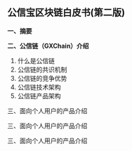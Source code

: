 ## **公信宝区块链白皮书\(第二版\)**

**一、摘要**

**二、公信链（GXChain）介绍**

1. 什么是公信链
2. 公信链的共识机制
3. 公信链的竞争优势
4. 公信链技术架构
5. 公信链产品架构

三、面向个人用户的产品介绍

三、面向个人用户的产品介绍

三、面向个人用户的产品介绍



